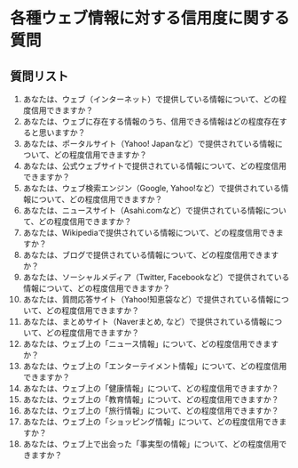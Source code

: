 # 各種ウェブ情報に対する信用度に関する質問

## 質問リスト
1. あなたは、ウェブ（インターネット）で提供している情報について、どの程度信用できますか？
2. あなたは、ウェブに存在する情報のうち、信用できる情報はどの程度存在すると思いますか？
3. あなたは、ポータルサイト（Yahoo! Japanなど）で提供されている情報について、どの程度信用できますか？
4. あなたは、公式ウェブサイトで提供されている情報について、どの程度信用できますか？
5. あなたは、ウェブ検索エンジン（Google, Yahoo!など）で提供されている情報について、どの程度信用できますか？
6. あなたは、ニュースサイト（Asahi.comなど）で提供されている情報について、どの程度信用できますか？
7. あなたは、Wikipediaで提供されている情報について、どの程度信用できますか？
8. あなたは、ブログで提供されている情報について、どの程度信用できますか？
9. あなたは、ソーシャルメディア（Twitter, Facebookなど）で提供されている情報について、どの程度信用できますか？
10. あなたは、質問応答サイト（Yahoo!知恵袋など）で提供されている情報について、どの程度信用できますか？
11. あなたは、まとめサイト（Naverまとめ, など）で提供されている情報について、どの程度信用できますか？
12. あなたは、ウェブ上の「ニュース情報」について、どの程度信用できますか？
13. あなたは、ウェブ上の「エンターテイメント情報」について、どの程度信用できますか？
14. あなたは、ウェブ上の「健康情報」について、どの程度信用できますか？
15. あなたは、ウェブ上の「教育情報」について、どの程度信用できますか？
16. あなたは、ウェブ上の「旅行情報」について、どの程度信用できますか？
17. あなたは、ウェブ上の「ショッピング情報」について、どの程度信用できますか？
18. あなたは、ウェブ上で出会った「事実型の情報」について、どの程度信用できますか？
